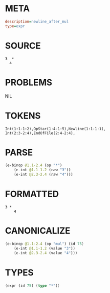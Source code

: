 # META
~~~ini
description=newline_after_mul
type=expr
~~~
# SOURCE
~~~roc
3  *
  4
~~~
# PROBLEMS
NIL
# TOKENS
~~~zig
Int(1:1-1:2),OpStar(1:4-1:5),Newline(1:1-1:1),
Int(2:3-2:4),EndOfFile(2:4-2:4),
~~~
# PARSE
~~~clojure
(e-binop @1.1-2.4 (op "*")
	(e-int @1.1-1.2 (raw "3"))
	(e-int @2.3-2.4 (raw "4")))
~~~
# FORMATTED
~~~roc
3 *
	4
~~~
# CANONICALIZE
~~~clojure
(e-binop @1.1-2.4 (op "mul") (id 75)
	(e-int @1.1-1.2 (value "3"))
	(e-int @2.3-2.4 (value "4")))
~~~
# TYPES
~~~clojure
(expr (id 75) (type "*"))
~~~
